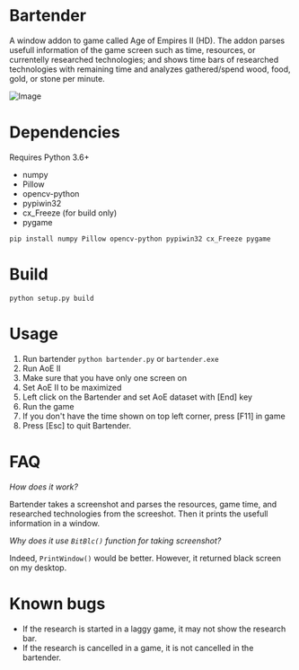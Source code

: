 # Bartender
A window addon to game called Age of Empires II (HD). The addon parses usefull information of the game screen such as time, resources, or currentelly researched technologies; and shows time bars of researched technologies with remaining time and analyzes gathered/spend wood, food, gold, or stone per minute.

![Image](http://flea.name/data/image.png)

# Dependencies

Requires Python 3.6+

 - numpy
 - Pillow
 - opencv-python
 - pypiwin32
 - cx_Freeze (for build only)
 - pygame 
 
```pip install numpy Pillow opencv-python pypiwin32 cx_Freeze pygame```

# Build
```python setup.py build```

# Usage
1) Run bartender `python bartender.py` or `bartender.exe`
2) Run AoE II
3) Make sure that you have only one screen on
4) Set AoE II to be maximized
5) Left click on the Bartender and set AoE dataset with [End] key
6) Run the game
7) If you don't have the time shown on top left corner, press [F11] in game
8) Press [Esc] to quit Bartender.

# FAQ

*How does it work?*

Bartender takes a screenshot and parses the resources, game time, and researched technologies from the screeshot. Then it prints the usefull information in a window.

*Why does it use `BitBlc()` function for taking screenshot?*

Indeed, `PrintWindow()` would be better. However, it returned black screen on my desktop.

# Known bugs
- If the research is started in a laggy game, it may not show the research bar.
- If the research is cancelled in a game, it is not cancelled in the bartender. 
